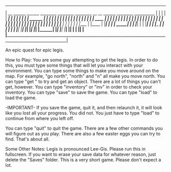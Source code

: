 ___________________________________________________________________________________________________________________
|  __        ______  ______    ________   ________           ________    __    __   ______   ________  __________  |
|  | |      |  ____| |  ___|   |__  ___| |  _____|          | ______ |   | |   | | |  ____| |  _____| |___    ___| |
|  | |      | |__    | | ____     | |    | |_____           | |    | |   | |   | | | |__    | |_____      |  |     |
|  | |      |  __|   | | |_  |    | |    |_____  |          | |    | |   | |   | | |  __|   |_____  |     |  |     |
|  | |____  | |____  | |___| | ___| |__   _____| |          | |____| |   | |___| | | |____   _____| |     |  |     |
|  |______| |______| |_______| |_______| |_______|          |________|__ |_______| |______| |_______|     |__|     |
|                                                                    |__|                                          |
|__________________________________________________________________________________________________________________|

An epic quest for epic legis.

How to Play:
You are some guy attempting to get the legis. In order to do this, you must type some things that will let you interact with your environment.
You can type some things to make you move around on the map. For example, "go north", "north" and "n" all make you move north.
You can type "get <insert object here>" to try and get an object. There are a lot of things you can't get, however.
You can type "inventory" or "inv" in order to check your inventory.
You can type "save" to save the game.
You can type "load" to load the game.

-IMPORTANT-
If you save the game, quit it, and then relaunch it, it will look like you lost all your progress. You did not. You just have to type "load" to continue from where you left off.

You can type "quit" to quit the game.
There are a few other commands you will figure out as you play.
There are also a few easter eggs you can try to find.
That's about all.

Some Other Notes:
Legis is pronounced Lee-Gis.
Please run this in fullscreen.
If you want to erase your save data for whatever reason, just delete the "Saves" folder.
This is a very short game. Please don't expect a lot.